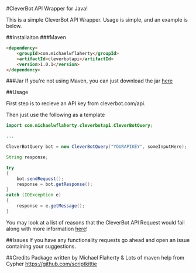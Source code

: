 #CleverBot API Wrapper for Java!

This is a simple CleverBot API Wrapper. Usage is simple, and an example is below.

##Installaiton
###Maven
```html
<dependency>
    <groupId>com.michaelwflaherty</groupId>
    <artifactId>cleverbotapi</artifactId>
    <version>1.0.1</version>
</dependency>

```
###Jar
If you're not using Maven, you can just download the jar [here](https://oss.sonatype.org/content/repositories/commichaelwflaherty-1009/com/michaelwflaherty/cleverbotapi/1.0.1/cleverbotapi-1.0.1.jar)


##Usage

First step is to recieve an API key from cleverbot.com/api.

Then just use the following as a template
```java
import com.michaelwflaherty.cleverbotapi.CleverBotQuery;

...

CleverBotQuery bot = new CleverBotQuery("YOURAPIKEY", someInputHere);

String response;

try
{
    bot.sendRequest();
    response = bot.getResponse();
}
catch (IOException e)
{
    response = e.getMessage();
}
```
You may look at a list of reasons that the CleverBot API Request would fail along with more information [here](http://cleverbot.com/api)!

##Issues
If you have any functionality requests go ahead and open an issue containing your suggestions.

##Credits
Package written by Michael Flaherty & Lots of maven help from Cypher https://github.com/scriptkittie

